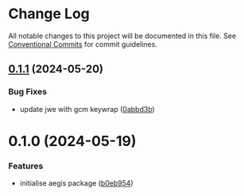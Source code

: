 # Change Log

All notable changes to this project will be documented in this file.
See [Conventional Commits](https://conventionalcommits.org) for commit guidelines.

## [0.1.1](https://github.com/lindorm-io/monorepo/compare/@lindorm/aegis@0.1.0...@lindorm/aegis@0.1.1) (2024-05-20)

### Bug Fixes

- update jwe with gcm keywrap ([0abbd3b](https://github.com/lindorm-io/monorepo/commit/0abbd3b26120dabe8e71223ea45b7c9beb14d4e9))

# 0.1.0 (2024-05-19)

### Features

- initialise aegis package ([b0eb954](https://github.com/lindorm-io/monorepo/commit/b0eb954d9015bd965a3120980edaceaff55e9ccb))
